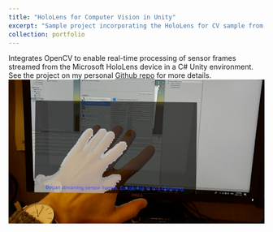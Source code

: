 ```yaml
---
title: "HoloLens for Computer Vision in Unity"
excerpt: "Sample project incorporating the HoloLens for CV sample from Microsoft into a C# project in Unity using IL2CPP Windows Runtime Support."
collection: portfolio
---
```


Integrates OpenCV to enable real-time processing of sensor frames streamed from the Microsoft HoloLens device in a C# Unity environment. See the project on my personal [Github repo](https://github.com/doughtmw/HoloLensForCV-Unity) for more details.
![sample](/images/HoloLens-PvDepth-Example.jpg)